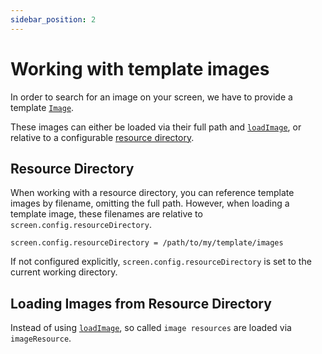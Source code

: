```yaml
---
sidebar_position: 2
---
```


# Working with template images

In order to search for an image on your screen, we have to provide a template [`Image`](../datatypes/image.md).

These images can either be loaded via their full path and [`loadImage`](../datatypes/image.md#image-loading), or relative to a configurable [resource directory](https://nut-tree.github.io/apidoc/classes/screen.html#config.resourcedirectory).

## Resource Directory

When working with a resource directory, you can reference template images by filename, omitting the full path.
However, when loading a template image, these filenames are relative to `screen.config.resourceDirectory`.

`screen.config.resourceDirectory = /path/to/my/template/images`

If not configured explicitly, `screen.config.resourceDirectory` is set to the current working directory.

## Loading Images from Resource Directory

Instead of using [`loadImage`](../datatypes/image.md#image-loading), so called `image resources` are loaded via `imageResource`.